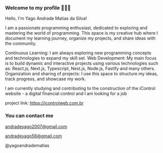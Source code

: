 ### Welcome to my profile 💙👨‍🎓

Hello, I'm Yago Andrade Matias da Silva!

I am a passionate programming enthusiast, dedicated to exploring and mastering the world of programming. This space is my creative hub where I document my learning journey, organize my projects, and share ideas with the community.

Continuous Learning: I am always exploring new programming concepts and technologies to expand my skill set.
Web Development: My main focus is to build dynamic and interactive projects using various technologies such as: React.js, Next.js, Typescript, Nest.js, Node.js, Fastify and many others.
Organization and sharing of projects: I use this space to structure my ideas, track progress, and showcase my work.

I am currently studying and contributing to the construction of the iControl website - a digital financial control and I am looking for a job

project link: https://icontrolweb.com.br

### You can contact me

andradeyago2007@gmail.com

andradeyago56@gmail.com

@yagoandradematias
